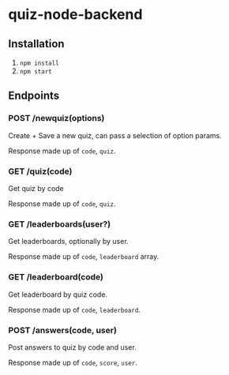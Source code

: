 # quiz-node-backend

## Installation

1. `npm install`
2. `npm start`

## Endpoints

### POST /newquiz(options)

Create + Save a new quiz, can pass a selection of option params.

Response made up of `code`, `quiz`.

### GET /quiz(code)

Get quiz by code

Response made up of `code`, `quiz`.

### GET /leaderboards(user?)

Get leaderboards, optionally by user.

Response made up of `code`, `leaderboard` array.

### GET /leaderboard(code)

Get leaderboard by quiz code.

Response made up of `code`, `leaderboard`.

### POST /answers(code, user)

Post answers to quiz by code and user.

Response made up of `code`, `score`, `user`.
